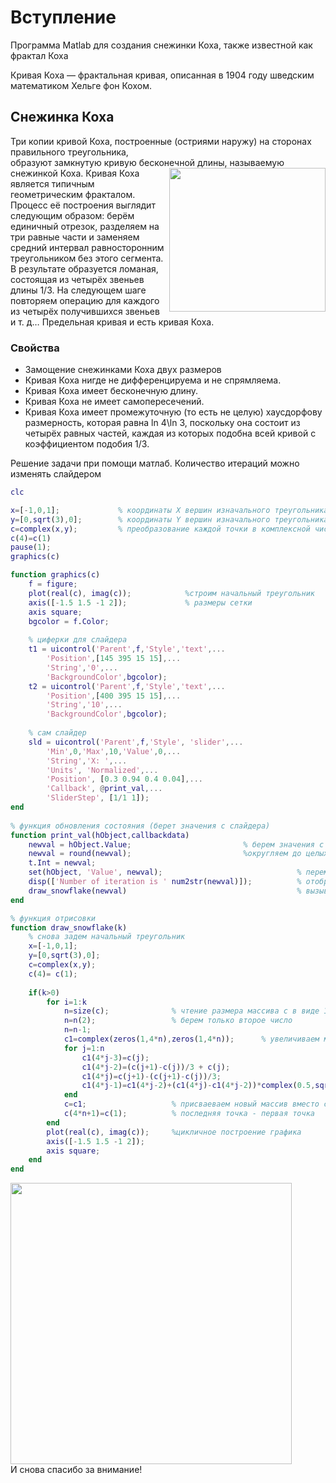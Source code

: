 # Вступление
Программа Matlab для создания снежинки Коха, также известной как фрактал Коха

Кривая Коха — фрактальная кривая, описанная в 1904 году шведским математиком Хельге фон Кохом.

## Снежинка Коха
Три копии кривой Коха, построенные (остриями наружу) на сторонах правильного треугольника, <br />образуют замкнутую кривую бесконечной длины, называемую снежинкой Коха.
<a href="url"><img src="https://upload.wikimedia.org/wikipedia/commons/thumb/4/48/Koch_curve_construction.svg/1200px-Koch_curve_construction.svg.png" align="right" width="250" height="230"></a>
Кривая Коха является типичным геометрическим фракталом. Процесс её построения выглядит следующим образом: берём единичный отрезок, разделяем на три равные части и заменяем средний интервал равносторонним треугольником без этого сегмента. В результате образуется ломаная, состоящая из четырёх звеньев длины 1/3. На следующем шаге повторяем операцию для каждого из четырёх получившихся звеньев и т. д… Предельная кривая и есть кривая Коха.

### Свойства
- Замощение снежинками Коха двух размеров
- Кривая Коха нигде не дифференцируема и не спрямляема.
- Кривая Коха имеет бесконечную длину.
- Кривая Коха не имеет самопересечений.
- Кривая Коха имеет промежуточную (то есть не целую) хаусдорфову размерность, которая равна ln 4\ln 3, поскольку она состоит из четырёх равных частей, каждая из которых подобна всей кривой с коэффициентом подобия 1/3.

Решение задачи при помощи матлаб. Количество итераций можно изменять слайдером 
```matlab
clc

x=[-1,0,1];             % координаты Х вершин изначального треугольника
y=[0,sqrt(3),0];        % координаты Y вершин изначального треугольника
c=complex(x,y);         % преобразование каждой точки в комплексной число (так удобнее вычислять координаты)
c(4)=c(1)     
pause(1);
graphics(c) 

function graphics(c)
    f = figure;
    plot(real(c), imag(c));            %строим начальный треугольник
    axis([-1.5 1.5 -1 2]);             % размеры сетки
    axis square;
    bgcolor = f.Color;
    
    % циферки для слайдера
    t1 = uicontrol('Parent',f,'Style','text',... 
        'Position',[145 395 15 15],... 
        'String','0',... 
        'BackgroundColor',bgcolor);
    t2 = uicontrol('Parent',f,'Style','text',... 
        'Position',[400 395 15 15],... 
        'String','10',...
        'BackgroundColor',bgcolor);
    
    % сам слайдер 
    sld = uicontrol('Parent',f,'Style', 'slider',...
        'Min',0,'Max',10,'Value',0,...
        'String','X: ',...
        'Units', 'Normalized',...
        'Position', [0.3 0.94 0.4 0.04],...
        'Callback', @print_val,...
        'SliderStep', [1/1 1]); 
end
 
% функция обновления состояния (берет значения с слайдера)
function print_val(hObject,callbackdata)
    newval = hObject.Value;                         % берем значения с слайдера
    newval = round(newval);                         %округляем до целых
    t.Int = newval;
    set(hObject, 'Value', newval);                              % перемещаем слайдер до округленного положения
    disp(['Number of iteration is ' num2str(newval)]);          % отображаем число итераций в консоль
    draw_snowflake(newval)                                      % вызываем функцию отрисовки
end

% функция отрисовки
function draw_snowflake(k)
    % снова задем начальный треугольник
    x=[-1,0,1]; 
    y=[0,sqrt(3),0]; 
    c=complex(x,y);
    c(4)= c(1);
    
    if(k>0)  
        for i=1:k
            n=size(c);              % чтение размера массива с в виде 1 4, 1 13, 1 49...
            n=n(2);                 % берем только второе число
            n=n-1;  
            c1=complex(zeros(1,4*n),zeros(1,4*n));      % увеличиваем массив точек в 4 раза, так как каждая прямая делится на 4 прямых
            for j=1:n
                c1(4*j-3)=c(j);                                                     % первой точке прямой соответствует первая точка предыдущей прямой
                c1(4*j-2)=(c(j+1)-c(j))/3 + c(j);                                   % вторая точка на прямой , но расстоянии 1/3 длины прямой от 1 точки
                c1(4*j)=c(j+1)-(c(j+1)-c(j))/3;                                     % вторая точка на прямой , но расстоянии 1/3 длины прямой от 2 точки
                c1(4*j-1)=c1(4*j-2)+(c1(4*j)-c1(4*j-2))*complex(0.5,sqrt(3)/2);     % третья вершина равностороннего треугольника с вершинами c(4j-2) c(4j)
            end
            c=c1;                   % присваеваем новый массив вместо старого 
            c(4*n+1)=c(1);          % последняя точка - первая точка
        end
        plot(real(c), imag(c));     %цикличное построение графика
        axis([-1.5 1.5 -1 2]);
        axis square;
    end
end
```
<a href="url"><img src="https://github.com/goliksim/Matlab/blob/master/KochSnowflake/koch_img.png?raw=true"  text-align="middle" width="450" ></a>
<br />
И снова спасибо за внимание!
